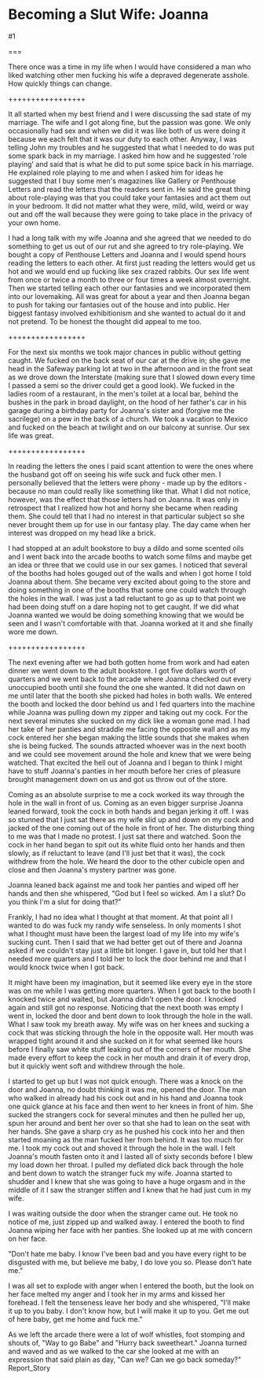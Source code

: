 Becoming a Slut Wife: Joanna
============================
#1 

 

 

===

There once was a time in my life when I would have considered a man who liked watching other men fucking his wife a depraved degenerate asshole. How quickly things can change. 

 +++++++++++++++++ 

 It all started when my best friend and I were discussing the sad state of my marriage. The wife and I got along fine, but the passion was gone. We only occasionally had sex and when we did it was like both of us were doing it because we each felt that it was our duty to each other. Anyway, I was telling John my troubles and he suggested that what I needed to do was put some spark back in my marriage. I asked him how and he suggested 'role playing' and said that is what he did to put some spice back in his marriage. He explained role playing to me and when I asked him for ideas he suggested that I buy some men's magazines like Gallery or Penthouse Letters and read the letters that the readers sent in. He said the great thing about role-playing was that you could take your fantasies and act them out in your bedroom. It did not matter what they were, mild, wild, weird or way out and off the wall because they were going to take place in the privacy of your own home. 

 I had a long talk with my wife Joanna and she agreed that we needed to do something to get us out of our rut and she agreed to try role-playing. We bought a copy of Penthouse Letters and Joanna and I would spend hours reading the letters to each other. At first just reading the letters would get us hot and we would end up fucking like sex crazed rabbits. Our sex life went from once or twice a month to three or four times a week almost overnight. Then we started telling each other our fantasies and we incorporated them into our lovemaking. All was great for about a year and then Joanna began to push for taking our fantasies out of the house and into public. Her biggest fantasy involved exhibitionism and she wanted to actual do it and not pretend. To be honest the thought did appeal to me too. 

 +++++++++++++++++ 

 For the next six months we took major chances in public without getting caught. We fucked on the back seat of our car at the drive in; she gave me head in the Safeway parking lot at two in the afternoon and in the front seat as we drove down the Interstate (making sure that I slowed down every time I passed a semi so the driver could get a good look). We fucked in the ladies room of a restaurant, in the men's toilet at a local bar, behind the bushes in the park in broad daylight, on the hood of her father's car in his garage during a birthday party for Joanna's sister and (forgive me the sacrilege) on a pew in the back of a church. We took a vacation to Mexico and fucked on the beach at twilight and on our balcony at sunrise. Our sex life was great. 

 +++++++++++++++++ 

 In reading the letters the ones I paid scant attention to were the ones where the husband got off on seeing his wife suck and fuck other men. I personally believed that the letters were phony - made up by the editors - because no man could really like something like that. What I did not notice, however, was the effect that those letters had on Joanna. It was only in retrospect that I realized how hot and horny she became when reading them. She could tell that I had no interest in that particular subject so she never brought them up for use in our fantasy play. The day came when her interest was dropped on my head like a brick. 

 I had stopped at an adult bookstore to buy a dildo and some scented oils and I went back into the arcade booths to watch some films and maybe get an idea or three that we could use in our sex games. I noticed that several of the booths had holes gouged out of the walls and when I got home I told Joanna about them. She became very excited about going to the store and doing something in one of the booths that some one could watch through the holes in the wall. I was just a tad reluctant to go as up to that point we had been doing stuff on a dare hoping not to get caught. If we did what Joanna wanted we would be doing something knowing that we would be seen and I wasn't comfortable with that. Joanna worked at it and she finally wore me down. 

 +++++++++++++++++ 

 The next evening after we had both gotten home from work and had eaten dinner we went down to the adult bookstore. I got five dollars worth of quarters and we went back to the arcade where Joanna checked out every unoccupied booth until she found the one she wanted. It did not dawn on me until later that the booth she picked had holes in both walls. We entered the booth and locked the door behind us and I fed quarters into the machine while Joanna was pulling down my zipper and taking out my cock. For the next several minutes she sucked on my dick like a woman gone mad. I had her take of her panties and straddle me facing the opposite wall and as my cock entered her she began making the little sounds that she makes when she is being fucked. The sounds attracted whoever was in the next booth and we could see movement around the hole and knew that we were being watched. That excited the hell out of Joanna and I began to think I might have to stuff Joanna's panties in her mouth before her cries of pleasure brought management down on us and got us throw out of the store. 

 Coming as an absolute surprise to me a cock worked its way through the hole in the wall in front of us. Coming as an even bigger surprise Joanna leaned forward, took the cock in both hands and began jerking it off. I was so stunned that I just sat there as my wife slid up and down on my cock and jacked of the one coming out of the hole in front of her. The disturbing thing to me was that I made no protest. I just sat there and watched. Soon the cock in her hand began to spit out its white fluid onto her hands and then slowly, as if reluctant to leave (and I'll just bet that it was), the cock withdrew from the hole. We heard the door to the other cubicle open and close and then Joanna's mystery partner was gone. 

 Joanna leaned back against me and took her panties and wiped off her hands and then she whispered, "God but I feel so wicked. Am I a slut? Do you think I'm a slut for doing that?" 

 Frankly, I had no idea what I thought at that moment. At that point all I wanted to do was fuck my randy wife senseless. In only moments I shot what I thought must have been the largest load of my life into my wife's sucking cunt. Then I said that we had better get out of there and Joanna asked if we couldn't stay just a little bit longer. I gave in, but told her that I needed more quarters and I told her to lock the door behind me and that I would knock twice when I got back. 

 It might have been my imagination, but it seemed like every eye in the store was on me while I was getting more quarters. When I got back to the booth I knocked twice and waited, but Joanna didn't open the door. I knocked again and still got no response. Noticing that the next booth was empty I went in, locked the door and bent down to look through the hole in the wall. What I saw took my breath away. My wife was on her knees and sucking a cock that was sticking through the hole in the opposite wall. Her mouth was wrapped tight around it and she sucked on it for what seemed like hours before I finally saw white stuff leaking out of the corners of her mouth. She made every effort to keep the cock in her mouth and drain it of every drop, but it quickly went soft and withdrew through the hole. 

 I started to get up but I was not quick enough. There was a knock on the door and Joanna, no doubt thinking it was me, opened the door. The man who walked in already had his cock out and in his hand and Joanna took one quick glance at his face and then went to her knees in front of him. She sucked the strangers cock for several minutes and then he pulled her up, spun her around and bent her over so that she had to lean on the seat with her hands. She gave a sharp cry as he pushed his cock into her and then started moaning as the man fucked her from behind. It was too much for me. I took my cock out and shoved it through the hole in the wall. I felt Joanna's mouth fasten onto it and I lasted all of sixty seconds before I blew my load down her throat. I pulled my deflated dick back through the hole and bent down to watch the stranger fuck my wife. Joanna started to shudder and I knew that she was going to have a huge orgasm and in the middle of it I saw the stranger stiffen and I knew that he had just cum in my wife. 

 I was waiting outside the door when the stranger came out. He took no notice of me, just zipped up and walked away. I entered the booth to find Joanna wiping her face with her panties. She looked up at me with concern on her face. 

 "Don't hate me baby. I know I've been bad and you have every right to be disgusted with me, but believe me baby, I do love you so. Please don't hate me." 

 I was all set to explode with anger when I entered the booth, but the look on her face melted my anger and I took her in my arms and kissed her forehead. I felt the tenseness leave her body and she whispered, "I'll make it up to you baby. I don't know how, but I will make it up to you. Get me out of here baby, get me home and fuck me." 

 As we left the arcade there were a lot of wolf whistles, foot stomping and shouts of, "Way to go Babe" and "Hurry back sweetheart." Joanna turned and waved and as we walked to the car she looked at me with an expression that said plain as day, "Can we? Can we go back someday?" Report_Story 
